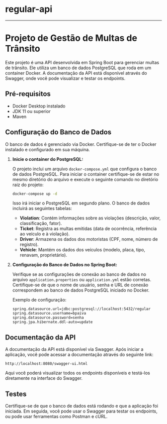 # regular-api 

---

# Projeto de Gestão de Multas de Trânsito

Este projeto é uma API desenvolvida em Spring Boot para gerenciar multas de trânsito. Ele utiliza um banco de dados PostgreSQL que roda em um container Docker. A documentação da API está disponível através do Swagger, onde você pode visualizar e testar os endpoints.

## Pré-requisitos

- Docker Desktop instalado
- JDK 11 ou superior
- Maven

## Configuração do Banco de Dados

O banco de dados é gerenciado via Docker. Certifique-se de ter o Docker instalado e configurado em sua máquina.

1. **Inicie o container do PostgreSQL:**

   O projeto inclui um arquivo `docker-compose.yml` que configura o banco de dados PostgreSQL. Para iniciar o container certifique-se de estar no mesmo diretório do arquivo e execute o seguinte comando no diretório raiz do projeto:

   ```bash
   docker-compose up -d
   ```

   Isso irá iniciar o PostgreSQL em segundo plano. O banco de dados incluirá as seguintes tabelas:

    - **Violation**: Contém informações sobre as violações (descrição, valor, classificação, fator).
    - **Ticket**: Registra as multas emitidas (data de ocorrência, referência ao veículo e à violação).
    - **Driver**: Armazena os dados dos motoristas (CPF, nome, número de registro).
    - **Vehicle**: Mantém os dados dos veículos (modelo, placa, tipo, renavam, proprietário).

2. **Configuração do Banco de Dados no Spring Boot:**

   Verifique se as configurações de conexão ao banco de dados no arquivo `application.properties` ou `application.yml` estão corretas. Certifique-se de que o nome de usuário, senha e URL de conexão correspondem ao banco de dados PostgreSQL iniciado no Docker.

   Exemplo de configuração:

   ```properties
   spring.datasource.url=jdbc:postgresql://localhost:5432/regular
   spring.datasource.username=bpaiva
   spring.datasource.password=senha
   spring.jpa.hibernate.ddl-auto=update
   ```


## Documentação da API

A documentação da API está disponível via Swagger. Após iniciar a aplicação, você pode acessar a documentação através do seguinte link:

```url
http://localhost:8080/swagger-ui.html
```

Aqui você poderá visualizar todos os endpoints disponíveis e testá-los diretamente na interface do Swagger.

## Testes

Certifique-se de que o banco de dados está rodando e que a aplicação foi iniciada. Em seguida, você pode usar o Swagger para testar os endpoints, ou pode usar ferramentas como Postman e cURL.
